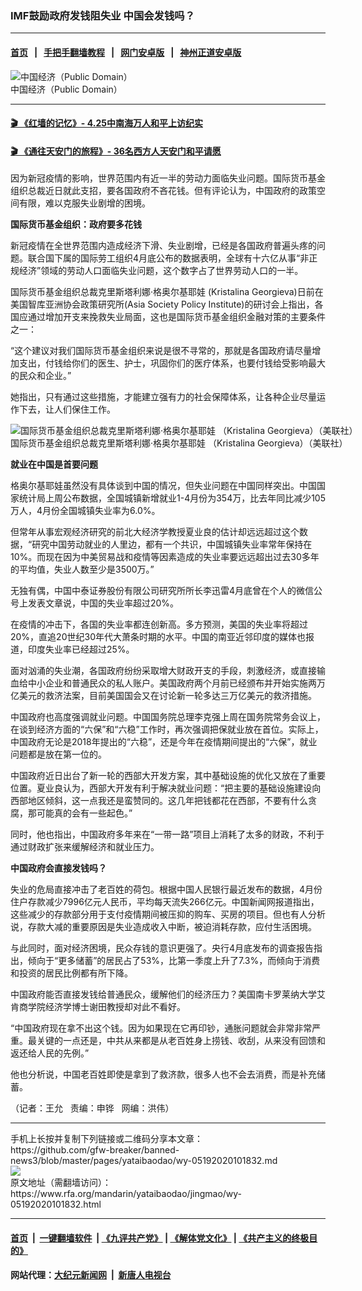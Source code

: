 ### IMF鼓励政府发钱阻失业   中国会发钱吗？
------------------------

#### [首页](https://github.com/gfw-breaker/banned-news3/blob/master/README.md) &nbsp;&nbsp;|&nbsp;&nbsp; [手把手翻墙教程](https://github.com/gfw-breaker/guides/wiki) &nbsp;&nbsp;|&nbsp;&nbsp; [网门安卓版](https://github.com/oGate2/oGate) &nbsp;&nbsp;|&nbsp;&nbsp; [神州正道安卓版](https://github.com/SzzdOgate/update) 



<div id="headerimg">
 <img alt="中国经济（Public  Domain）" src="https://www.rfa.org/mandarin/yataibaodao/huanjing/hj-01292020110505.html/yt1231e.jpg/image" title="中国经济（Public  Domain）"/>
 <div id="headerimgcontents">
  <div id="headerimgcaption">
   <span>
    中国经济（Public  Domain）
   </span>
   <!-- zoomattribute -->
  </div>
  <!-- headerimgcaption -->
 </div>
 <!-- headerimagecontents -->
</div>

<hr/>


#### [ 🎬  《红墙的记忆》- 4.25中南海万人和平上访纪实](http://141.164.39.94:10000/videos/legend/425.html)

 #### [ 🎬  《通往天安门的旅程》- 36名西方人天安门和平请愿 ](http://141.164.39.94:10000/videos/legend/JTT.html)

<div id="storytext">
 <div>
  <div class="slot_header">
  </div>
 </div>
 <p>
  因为新冠疫情的影响，世界范围内有近一半的劳动力面临失业问题。国际货币基金组织总裁近日就此支招，要各国政府不吝花钱。但有评论认为，中国政府的政策空间有限，难以克服失业剧增的困境。
 </p>
 <p>
  <b>
   国际货币基金组织：政府要多花钱
  </b>
 </p>
 <p>
  新冠疫情在全世界范围内造成经济下滑、失业剧增，已经是各国政府普遍头疼的问题。联合国下属的国际劳工组织4月底公布的数据表明，全球有十六亿从事“非正规经济”领域的劳动人口面临失业问题，这个数字占了世界劳动人口的一半。
 </p>
 <p>
  国际货币基金组织总裁克里斯塔利娜·格奥尔基耶娃 (Kristalina Georgieva)日前在美国智库亚洲协会政策研究所(Asia Society Policy Institute)的研讨会上指出，各国应通过增加开支来挽救失业局面，这也是国际货币基金组织金融对策的主要条件之一：
 </p>
 <p>
  “这个建议对我们国际货币基金组织来说是很不寻常的，那就是各国政府请尽量增加支出，付钱给你们的医生、护士，巩固你们的医疗体系，也要付钱给受影响最大的民众和企业。”
 </p>
 <p>
  她指出，只有通过这些措施，才能建立强有力的社会保障体系，让各种企业尽量运作下去，让人们保住工作。
 </p>
 <p>
  <div class="image-inline captioned" style="width:680px;">
   <div style="width:680px;">
    <img alt="国际货币基金组织总裁克里斯塔利娜·格奥尔基耶娃 （Kristalina Georgieva）（美联社）" src="https://www.rfa.org/mandarin/yataibaodao/jingmao/wy-05192020101832.html/wy0519.jpg" title="国际货币基金组织总裁克里斯塔利娜·格奥尔基耶娃 （Kristalina Georgieva）（美联社）"/>
   </div>
   <div class="image-caption">
    <span style="width:680px;">
     国际货币基金组织总裁克里斯塔利娜·格奥尔基耶娃 （Kristalina Georgieva）（美联社）
    </span>
    <span class="copyright">
    </span>
   </div>
  </div>
 </p>
 <div>
  <p>
  </p>
  <p>
   <b>
    就业在中国是首要问题
   </b>
  </p>
  <p>
   格奥尔基耶娃虽然没有具体谈到中国的情况，但失业问题在中国同样突出。中国国家统计局上周公布数据，全国城镇新增就业1-4月份为354万，比去年同比减少105万人，4月份全国城镇失业率为6.0%。
  </p>
  <p>
   但常年从事宏观经济研究的前北大经济学教授夏业良的估计却远远超过这个数据，“研究中国劳动就业的人里边，都有一个共识，中国城镇失业率常年保持在10%。而现在因为中美贸易战和疫情等因素造成的失业率要远远超出过去30多年的平均值，失业人数至少是3500万。”
  </p>
  <p>
   无独有偶，中国中泰证券股份有限公司研究所所长李迅雷4月底曾在个人的微信公号上发表文章说，中国的失业率超过20%。
  </p>
  <p>
   在疫情的冲击下，各国的失业率都连创新高。多方预测，美国的失业率将超过20%，直追20世纪30年代大萧条时期的水平。中国的南亚近邻印度的媒体也报道，印度失业率已经超过25%。
  </p>
  <p>
   面对汹涌的失业潮，各国政府纷纷采取增大财政开支的手段，刺激经济，或直接输血给中小企业和普通民众的私人账户。美国政府两个月前已经颁布并开始实施两万亿美元的救济法案，目前美国国会又在讨论新一轮多达三万亿美元的救济措施。
  </p>
  <p>
   中国政府也高度强调就业问题。中国国务院总理李克强上周在国务院常务会议上，在谈到经济方面的“六保”和“六稳”工作时，再次强调把保就业放在首位。实际上，中国政府无论是2018年提出的“六稳”，还是今年在疫情期间提出的“六保”，就业问题都是放在第一位的。
  </p>
  <p>
   中国政府近日出台了新一轮的西部大开发方案，其中基础设施的优化又放在了重要位置。夏业良认为，西部大开发有利于解决就业问题：“把主要的基础设施建设向西部地区倾斜，这一点我还是蛮赞同的。这几年把钱都花在西部，不要有什么贪腐，那可能真的会有一些起色。”
  </p>
  <p>
   同时，他也指出，中国政府多年来在“一带一路”项目上消耗了太多的财政，不利于通过财政扩张来缓解经济和就业压力。
  </p>
  <p>
  </p>
  <div>
  </div>
  <p>
  </p>
  <p>
   <b>
    中国政府会直接发钱吗？
   </b>
  </p>
  <p>
   失业的危局直接冲击了老百姓的荷包。根据中国人民银行最近发布的数据，4月份住户存款减少7996亿元人民币，平均每天流失266亿元。中国新闻网报道指出，这些减少的存款部分用于支付疫情期间被压抑的购车、买房的项目。但也有人分析说，存款大减的重要原因是失业造成收入中断，被迫消耗存款，应付生活困境。
  </p>
  <p>
   与此同时，面对经济困境，民众存钱的意识更强了。央行4月底发布的调查报告指出，倾向于“更多储蓄”的居民占了53%，比第一季度上升了7.3%，而倾向于消费和投资的居民比例都有所下降。
  </p>
  <p>
   中国政府能否直接发钱给普通民众，缓解他们的经济压力？美国南卡罗莱纳大学艾肯商学院经济学博士谢田教授却对此不看好。
  </p>
  <p>
   “中国政府现在拿不出这个钱。因为如果现在它再印钞，通胀问题就会非常非常严重。最关键的一点还是，中共从来都是从老百姓身上捞钱、收刮，从来没有回馈和返还给人民的先例。”
  </p>
  <p>
   他也分析说，中国老百姓即使是拿到了救济款，很多人也不会去消费，而是补充储蓄。
  </p>
  <p>
  </p>
  <p>
   （记者：王允   责编：申铧   网编：洪伟）
  </p>
 </div>
</div>

<hr/>
手机上长按并复制下列链接或二维码分享本文章：<br/>
https://github.com/gfw-breaker/banned-news3/blob/master/pages/yataibaodao/wy-05192020101832.md <br/>
<a href='https://github.com/gfw-breaker/banned-news3/blob/master/pages/yataibaodao/wy-05192020101832.md'><img src='https://github.com/gfw-breaker/banned-news3/blob/master/pages/yataibaodao/wy-05192020101832.md.png'/></a> <br/>
原文地址（需翻墙访问）：https://www.rfa.org/mandarin/yataibaodao/jingmao/wy-05192020101832.html


------------------------
#### [首页](https://github.com/gfw-breaker/banned-news3/blob/master/README.md) &nbsp;|&nbsp; [一键翻墙软件](https://github.com/gfw-breaker/nogfw/blob/master/README.md) &nbsp;| [《九评共产党》](https://github.com/gfw-breaker/9ping.md/blob/master/README.md#九评之一评共产党是什么) | [《解体党文化》](https://github.com/gfw-breaker/jtdwh.md/blob/master/README.md) | [《共产主义的终极目的》](https://github.com/gfw-breaker/gczydzjmd.md/blob/master/README.md)

#### 网站代理：[大纪元新闻网](http://167.172.10.89:10080/gb/) &nbsp;|&nbsp; [新唐人电视台](http://167.172.10.89:8808/gb/)


<img src='http://gfw-breaker.win/banned-news3/pages/yataibaodao/wy-05192020101832.md' width='0px' height='0px'/>